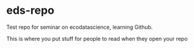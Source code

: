 # eds-repo
Test repo for seminar on ecodatascience, learning Github.

This is where you put stuff for people to read when they open your repo